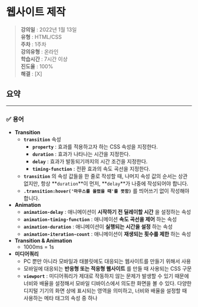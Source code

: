 # 웹사이트 제작

> **강의일** : 2022년 1월 13일  
> **유형** : HTML/CSS  
> **주차** : 1주차  
> **강의유형** : 온라인  
> **학습시간** : 7시간 이상  
> **진도율** : 100%  
> **해결** : [X]  

## 요약
---

### ✅ 용어

- **Transition**
    - **`transition`** 속성
        - **`property`** : 효과를 적용하고자 하는 CSS 속성을 지정한다.
        - **`duration`** : 효과가 나타나는 시간을 지정한다.
        - **`delay`** : 효과가 발동되기까지의 시간 조건을 지정한다.
        - **`timing-function`** : 전환 효과의 속도 곡선을 지정한다.
    - **`transition`** 의 속성 값들을 한 줄로 작성할 때, 나머지 속성 값의 순서는 상관 없지만, 항상 **`duration`**이 먼저, **`delay`**가 나중에 작성되어야 합니다.
    - **`.transition:hover('마우스를 올렸을 때'를 뜻함)`** 를 띄어쓰기 없이 작성해야 합니다.
- **Animation**
    - **`animation-delay`** : 애니메이션이 **시작하기 전 딜레이할 시간** 을 설정하는 속성
    - **`animation-timing-function`** : 애니메이션 **속도 곡선을 제어** 하는 속성
    - **`animation-duration`** : 애니메이션이 **실행되는 시간을 설정** 하는 속성
    - **`animation-iteration-count`** : 애니메이션이 **재생되는 횟수를 제한** 하는 속성
- **Transition & Animation**
    - 1000ms = 1s
- **미디어쿼리**
    - PC 뿐만 아니라 모바일과 태블릿에도 대응되는 웹사이트를 만들기 위해서 사용
    - 모바일에 대응되는 **반응형 또는 적응형 웹사이트** 를 만들 때 사용되는 CSS 구문
    - **`viewport`** : 미디어쿼리가 제대로 작동하지 않는 문제가 발생할 수 있기 때문에 너비와 배율을 설정해서 모바일 디바이스에서 의도한 화면을 볼 수 있다. 다양한 디지털 기기의 화면 상에 표시되는 영역을 의미하고, 너비와 배율을 설정할 때 사용하는 메타 태그의 속성 중 하나